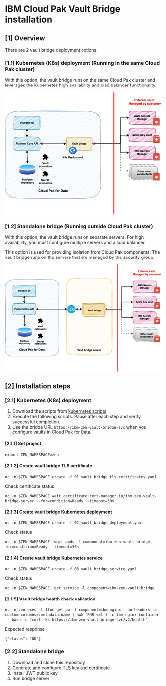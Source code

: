 # IBM Cloud Pak Vault Bridge installation

## [1] Overview

There are 2 vault bridge deployment options.

### [1.1] Kubernetes (K8s) deployment (Running in the same Cloud Pak cluster)

With this option, the vault bridge runs on the same Cloud Pak cluster and leverages the Kubernetes high availability and load balancer functionality.

![image](/docs/images/InstallOptionK8sDeploy.jpg)

### [1.2] Standalone bridge (Running outside Cloud Pak cluster)

With this option, the vault bridge runs on separate servers. For high availability, you must configure multiple servers and a load balancer.

This option is used for providing isolation from Cloud Pak components. The vault bridge runs on the servers that are managed by the security group.

![image](/docs/images/InstallOptionStandalone.jpg)

## [2] Installation steps

### [2.1] Kubernetes (K8s) deployment
1. Download the scripts from [kubernetes scripts](/scripts/install_kubernetes) 
2. Execute the following scripts. Pause after each step and verify successful completion.
3. Use the bridge URL `https://ibm-zen-vault-bridge-svc` when you configure vaults in Cloud Pak for Data.

#### [2.1.1] Set project
```
export ZEN_NAMESPACE=zen
```    
#### [2.1.2] Create vault bridge TLS certificate
```
oc -n $ZEN_NAMESPACE create -f 01_vault_bridge_tls_certificates.yaml
```
Check certificate status
```
oc -n $ZEN_NAMESPACE wait certificate.cert-manager.io/ibm-zen-vault-bridge-server --for=condition=Ready --timeout=30s
```
#### [2.1.3] Create vault bridge Kubernetes deployment
```
oc -n $ZEN_NAMESPACE create -f 02_vault_bridge_deployment.yaml
```
Check status
```
oc -n $ZEN_NAMESPACE  wait pods -l component=ibm-zen-vault-bridge --for=condition=Ready --timeout=30s
```
#### [2.1.4] Create vault bridge Kubernetes service
```
oc -n $ZEN_NAMESPACE create -f 03_vault_bridge_service.yaml
```
Check status
```
oc -n $ZEN_NAMESPACE  get service -l component=ibm-zen-vault-bridge
```
#### [2.1.5] Vault bridge health check validation
```
oc -n zen exec -t $(oc get po -l component=ibm-nginx --no-headers -o custom-columns=:metadata.name | awk 'FNR <=1') -c ibm-nginx-container -- bash -c "curl -ks https://ibm-zen-vault-bridge-svc/v2/health"
```
Expected response
```
{"status": "OK"}
```


### [2.2] Standalone bridge
1. Download and clone this repository
2. Generate and configure TLS key and certificate
3. Install JWT public key
4. Run bridge server



